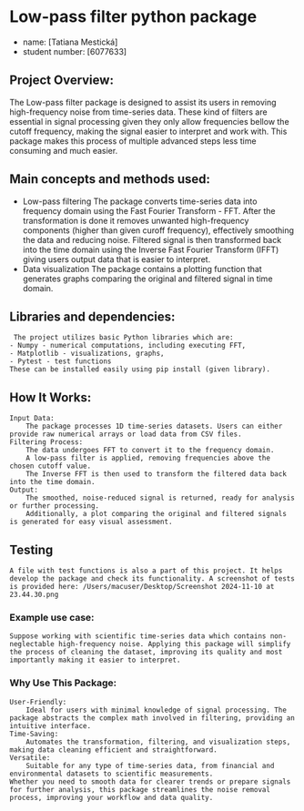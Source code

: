 # Low-pass filter python package
- name: [Tatiana Mestická] 
- student number: [6077633]

## Project Overview:
The Low-pass filter package is designed to assist its users in removing high-frequency noise from time-series data. These kind of filters are essential in signal processing given they only allow frequencies bellow the cutoff frequency, making the signal easier to interpret and work with. This package makes this process of multiple advanced steps less time consuming and much easier. 

## Main concepts and methods used:
- Low-pass filtering
    The package converts time-series data into frequency domain using the Fast Fourier Transform - FFT. After the transformation is done it removes unwanted high-frequency components (higher than given curoff frequency), effectively smoothing the data and reducing noise. Filtered signal is then transformed back into the time domain using the Inverse Fast Fourier Transform (IFFT) giving users output data that is easier to interpret. 
- Data visualization
    The package contains a plotting function that generates graphs comparing the original and filtered signal in time domain. 
        
## Libraries and dependencies: 
     The project utilizes basic Python libraries which are: 
    - Numpy - numerical computations, including executing FFT, 
    - Matplotlib - visualizations, graphs, 
    - Pytest - test functions
    These can be installed easily using pip install (given library). 

## How It Works: 
    Input Data:
        The package processes 1D time-series datasets. Users can either provide raw numerical arrays or load data from CSV files.
    Filtering Process:
        The data undergoes FFT to convert it to the frequency domain.
        A low-pass filter is applied, removing frequencies above the chosen cutoff value.
        The Inverse FFT is then used to transform the filtered data back into the time domain.
    Output:
        The smoothed, noise-reduced signal is returned, ready for analysis or further processing.
        Additionally, a plot comparing the original and filtered signals is generated for easy visual assessment.

## Testing
    A file with test functions is also a part of this project. It helps develop the package and check its functionality. A screenshot of tests is provided here: /Users/macuser/Desktop/Screenshot 2024-11-10 at 23.44.30.png
    
### Example use case: 
    Suppose working with scientific time-series data which contains non-neglectable high-frequency noise. Applying this package will simplify the process of cleaning the dataset, improving its quality and most importantly making it easier to interpret. 

### Why Use This Package: 
    User-Friendly: 
        Ideal for users with minimal knowledge of signal processing. The package abstracts the complex math involved in filtering, providing an intuitive interface.
    Time-Saving: 
        Automates the transformation, filtering, and visualization steps, making data cleaning efficient and straightforward.
    Versatile: 
        Suitable for any type of time-series data, from financial and environmental datasets to scientific measurements.
    Whether you need to smooth data for clearer trends or prepare signals for further analysis, this package streamlines the noise removal process, improving your workflow and data quality.